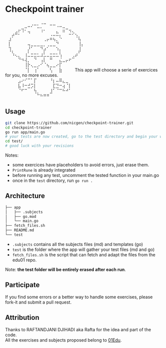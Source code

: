 # Checkpoint trainer

⠀⠀⠀⠀⠀⠀⠀⠀⢀⣀⡀⠠⠤⠀⣀⣀⠀⠀⠀⠀⠀⠀⠀⠀⠀  
⠀⠀⠀⠀⣀⢤⡒⠉⠁⠀⠒⢂⡀⠀⠀⠀⠈⠉⣒⠤⣀⠀⠀⠀⠀  
⠀⠀⣠⠾⠅⠈⠀⠙⠀⠀⠀⠈⠀⠀⢀⣀⣓⡀⠉⠀⠬⠕⢄⠀⠀  
⠀⣰⠁⠀⠀⠀⠀⠀⠀⠀⠀⠀⢀⡤⠶⢦⡀⠑⠀⠀⠀⠀⠈⢧⠀  
⠀⡇⠀⠀⠀⠀⠀⢤⣀⣀⣀⣀⡀⢀⣀⣀⠙⠀⠀⠀⠀⠀⠀⢸⡄  
⠀⢹⡀⠀⠀⠀⠀⡜⠁⠀⠀⠙⡴⠁⠀⠀⠱⡄⠀⠀⠀⠀⠀⣸⠀  
⠀⠀⠱⢄⡀⠀⢰⣁⣒⣒⣂⣰⣃⣀⣒⣒⣂⢣⠀⠀⠀⢀⡴⠁⠀  
⠀⠀⠀⠀⠙⠲⢼⡀⠀⠙⠀⢠⡇⠀⠛⠀⠀⣌⣀⡤⠖⠉⠀⠀⠀  
⠀⠀⠀⠀⠀⠀⢸⡗⢄⣀⡠⠊⠈⢦⣀⣀⠔⡏⠀⠀⠀⠀⠀⠀⠀  
⠀⠀⠀⠀⠀⠀⠈⡇⠀⢰⠁⠀⠀⠀⢣⠀⠀⣷⠀⠀⠀⠀This app will choose a serie of exercices for you, no more excuses.  
⠀⠀⠀⠀⣠⠔⠊⠉⠁⡏⠀⠀⠀⠀⠘⡆⠤⠿⣄⣀⠀⠀⠀⠀⠀  
⠀⠀⠀⠀⣧⠸⠒⣚⡩⡇⠀⠀⠀⠀⠀⣏⣙⠒⢴⠈⡇⠀⠀⠀⠀  
⠀⠀⠀⠀⠈⠋⠉⠀⠀⢳⡀⠀⠀⠀⣸⠁⠈⠉⠓⠚⠁⠀⠀⠀⠀  
⠀⠀⠀⠀⠀⠀⠀⠀⠀⠀⠉⠓⠛⠛

## Usage

```sh
git clone https://github.com/nicgen/checkpoint-trainer.git
cd checkpoint-trainer
go run app/main.go
# your tests are now created, go to the test directory and begin your work
cd test/
# good luck with your revisions 
```

Notes:
- some exercices have placeholders to avoid errors, just erase them.
- `PrintRune` is already integrated
- before running any test, uncomment the tested function in your main.go
- once in the `test` directory, run `go run .`

## Architecture

```sh
├── app
│   ├── .subjects
│   ├── go.mod
│   └── main.go
├── fetch_files.sh
├── README.md
└── test
```

- `.subjects` contains all the subjects files (md) and templates (go)
- `test` is the folder where the app will gather your test files (md and go)
- `fetch_files.sh` is the script that can fetch and adapt the files from the edu01 repo.

Note: **the test folder will be entirely erased after each run**.

## Participate

If you find some errors or a better way to handle some exercises, please fork-it and submit a pull request.

## Attribution

Thanks to RAFTANDJANI DJIHADI aka Rafta for the idea and part of the code.  
All the exercises and subjects proposed belong to [01Edu](https://github.com/01-edu/public).
